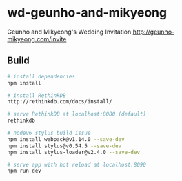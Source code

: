 # wd-geunho-and-mikyeong

Geunho and Mikyeong's Wedding Invitation
http://geunho-mikyeong.com/invite

## Build

``` bash
# install dependencies
npm install

# install RethinkDB
http://rethinkdb.com/docs/install/

# serve RethinkDB at localhost:8080 (default)
rethinkdb

# nodev6 stylus build issue
npm install webpack@v1.14.0 --save-dev
npm install stylus@v0.54.5 --save-dev
npm install stylus-loader@v2.4.0 --save-dev

# serve app with hot reload at localhost:8090
npm run dev
```
